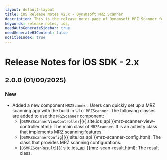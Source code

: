 ```yaml
---
layout: default-layout
title: iOS Release Notes v2.x - Dynamsoft MRZ Scanner
description: This is the release notes page of Dynamsoft MRZ Scanner for iOS SDK v2.x.
keywords: release notes, ios, 
needAutoGenerateSidebar: true
needGenerateH3Content: false
noTitleIndex: true
---
```


# Release Notes for iOS SDK - 2.x

## 2.0.0 (01/09/2025)

### New

- Added a new component `MRZScanner`. Users can quickly set up a MRZ scanning app with the build in UI of `MRZScanner`. The following classes are added to use the `MRZScanner` component:
  - [`DSMRZScannerViewController`]({{ site.ios_api }}mrz-scanner-view-controller.html): The main class of `MRZScanner`. It is an activity class that implements MRZ scanning features.
  - [`DSMRZScannerConfig`]({{ site.ios_api }}mrz-scanner-config.html): The class that provides MRZ scanning configurations.
  - [`DSMRZScanResult`]({{ site.ios_api }}mrz-scan-result.html): The result class.
